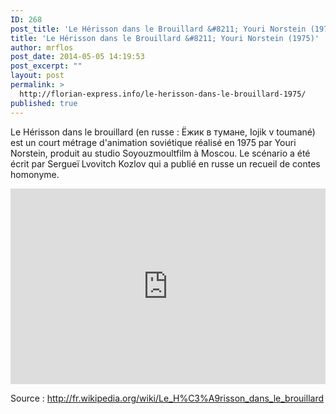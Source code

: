 ```yaml
---
ID: 268
post_title: 'Le Hérisson dans le Brouillard &#8211; Youri Norstein (1975)'
title: 'Le Hérisson dans le Brouillard &#8211; Youri Norstein (1975)'
author: mrflos
post_date: 2014-05-05 14:19:53
post_excerpt: ""
layout: post
permalink: >
  http://florian-express.info/le-herisson-dans-le-brouillard-1975/
published: true
---
```

Le Hérisson dans le brouillard (en russe : Ёжик в тумане, Iojik v toumané) est un court métrage d'animation soviétique réalisé en 1975 par Youri Norstein, produit au studio Soyouzmoultfilm à Moscou. Le scénario a été écrit par Sergueï Lvovitch Kozlov qui a publié en russe un recueil de contes homonyme.

<style>.embed-container { position: relative; padding-bottom: 56.25%; padding-top: 30px; height: 0; overflow: hidden; max-width: 100%; height: auto; } .embed-container iframe, .embed-container object, .embed-container embed { position: absolute; top: 0; left: 0; width: 100%; height: 100%; }</style><div class='embed-container'><iframe src='http://www.youtube.com/embed/sbW2wDklJ_o' frameborder='0' allowfullscreen></iframe></div>

Source : <a href="http://fr.wikipedia.org/wiki/Le_H%C3%A9risson_dans_le_brouillard">http://fr.wikipedia.org/wiki/Le_H%C3%A9risson_dans_le_brouillard</a>

